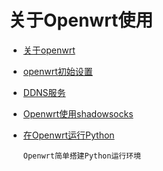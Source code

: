 # 关于Openwrt使用


+ [关于openwrt]()



+ [openwrt初始设置]()



+ [DDNS服务](https://github.com/GerGitHub/Openwrt-Set/blob/master/DDNS%E5%8A%A8%E6%80%81%E5%9F%9F%E5%90%8D%E6%9C%8D%E5%8A%A1.md)



+ [Openwrt使用shadowsocks](https://github.com/GerGitHub/Openwrt-Set/blob/master/Openwrt%E4%BD%BF%E7%94%A8shadowsocks.md)



+ [在Openwrt运行Python](https://github.com/GerGitHub/Openwrt-Set/blob/master/%E5%9C%A8Openwrt%E4%B8%8A%E8%BF%90%E8%A1%8CPython.md)

      Openwrt简单搭建Python运行环境
